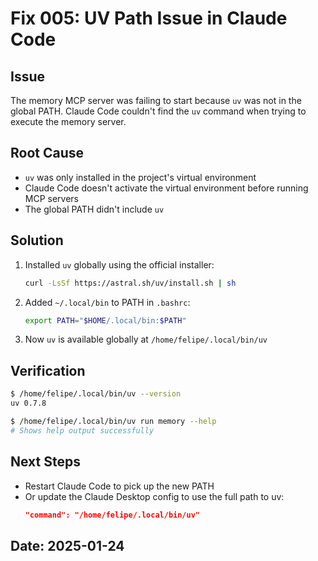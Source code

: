 # Fix 005: UV Path Issue in Claude Code

## Issue
The memory MCP server was failing to start because `uv` was not in the global PATH. Claude Code couldn't find the `uv` command when trying to execute the memory server.

## Root Cause
- `uv` was only installed in the project's virtual environment
- Claude Code doesn't activate the virtual environment before running MCP servers
- The global PATH didn't include `uv`

## Solution
1. Installed `uv` globally using the official installer:
   ```bash
   curl -LsSf https://astral.sh/uv/install.sh | sh
   ```

2. Added `~/.local/bin` to PATH in `.bashrc`:
   ```bash
   export PATH="$HOME/.local/bin:$PATH"
   ```

3. Now `uv` is available globally at `/home/felipe/.local/bin/uv`

## Verification
```bash
$ /home/felipe/.local/bin/uv --version
uv 0.7.8

$ /home/felipe/.local/bin/uv run memory --help
# Shows help output successfully
```

## Next Steps
- Restart Claude Code to pick up the new PATH
- Or update the Claude Desktop config to use the full path to uv:
  ```json
  "command": "/home/felipe/.local/bin/uv"
  ```

## Date: 2025-01-24